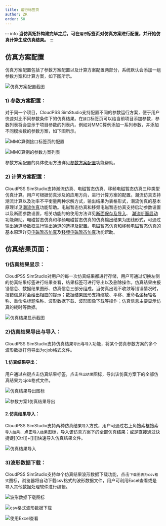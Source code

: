 ```yaml
---
title: 运行标签页
author: ZR
order: 50
---
```


::: info
**当仿真拓扑构建完毕之后，可在`运行`标签页对仿真方案进行配置，并开始仿真计算生成仿真结果。**
:::


## 仿真方案配置

仿真方案配置包括了参数方案配置以及计算方案配置两部分，系统默认会添加一组参数方案和计算方案，如下图所示。

![仿真方案配置截图](./仿真方案配置.png "仿真方案配置截图")

### 1)	参数方案配置：
对于同一个项目，CloudPSS SimStudio支持配置不同的参数运行方案，便于用户快速对比不同参数条件下的仿真结果。在`接口`标签页可以给当前项目添加参数，参数列表将会显示于项目参数的列表内。例如对MMC算例添加一系列参数，并添加不同模块数的参数方案，如下图所示。

![MMC算例接口标签页的配置](./mmc算例接口标签页配置.png "MMC算例接口标签页的配置")

![MMC算例的参数方案列表](./MMC算例的参数方案列表.png "MMC算例的参数方案列表")

参数方案配置的具体使用方法详见[参数方案配置](../../Basic/ParameterCal/index.md)功能帮助。

### 2)	计算方案配置：
CloudPSS SimStudio支持潮流仿真、电磁暂态仿真、移频电磁暂态仿真三种类型仿真计算。用户可根据仿真涉及的应用方向，进行计算方案的配置。潮流仿真支持潮流计算以及功率不平衡量两种求解方式，输出结果为表格形式，潮流仿真的基本原理详见[潮流仿真](../../Powerflow/PowerFlowIntro/index.md)功能帮助。电磁暂态仿真和移频电磁暂态仿真支持启动参数设置以及断面参数设置，相关功能的的使用方法详见[断面保存及导入](../../EMTP/Snapshot/index.md)、 [潮流断面启动](../../EMTP/Initialization/index.md)功能帮助。电磁暂态仿真和移频电磁暂态仿真的仿真输出结果为图线形式，可通过输出通道参数框进行输出通道的选择及配置。电磁暂态仿真和移频电磁暂态仿真的基本原理详见[电磁暂态仿真](../../EMTP/EMTPIntro/index.md)及[移频电磁暂态仿真](../../SFEMT/SFAIntro/index.md)功能帮助。

## 仿真结果页面：

### 1)仿真结果显示：
CloudPSS SimStudio对用户的每一次仿真结果都进行存储，用户可通过切换左侧的仿真结果标签进行结果查看，结果标签可进行导出以及删除操作。仿真结果由报错信息、数据结果图形、仿真信息三部分组成。当仿真出现不收敛等错误情况时，报错信息将会给出相应的提示；数据结果图形支持缩放、平移、重命名坐标轴名称、重命名标题名称、波形数据下载、波形图像下载等操作；仿真信息主要显示仿真的耗时等数据。

![仿真结果显示截图](./仿真结果显示.png "仿真结果显示截图")

### 2)仿真结果导出与导入：

CloudPSS SimStudio支持仿真结果`导出`与`导入`功能，将某个仿真参数方案的多个波形数据打包导出为cjob格式文件。

#### 1.仿真结果导出：
用户通过右键点击仿真结果标签，点击`导出结果`图标，导出该仿真方案下的全部仿真结果为cjob格式文件。

![仿真结果导出图标](./导出结果图标.png "仿真结果导出图标")

![参数方案1仿真结果导出](./参数方案1仿真结果.png "参数方案1仿真结果导出")

#### 2.仿真结果导入：
CloudPSS SimStudio支持两种仿真结果`导入`方式，用户可通过右上角搜索框搜索`导入结果`，点击`导入结果`图标，导入该仿真方案下的全部仿真结果；或是直接通过快捷键[[Ctrl]]+[[I]]快速导入仿真结果文件。

![仿真结果导入](./结果导入.png "仿真结果导入")

### 3)波形数据下载：

CloudPSS SimStudio支持单个仿真结果波形数据下载功能，点击`下载图表为csv格式`图标，浏览器将自动下载csv格式的波形数据文件，用户可利用Excel查看或是导入其他数据处理软件进行编辑。

![波形数据下载图标](./数据下载.png "波形数据下载图标")

![csv格式波形数据下载](./数据下载1.png "csv格式波形数据下载")

![使用Excel查看](./数据下载3.png "使用Excel查看")





